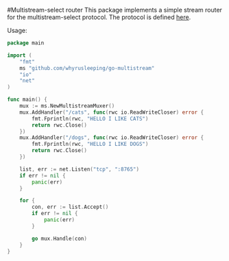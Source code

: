 #Multistream-select router
This package implements a simple stream router for the multistream-select protocol.
The protocol is defined [here](https://github.com/jbenet/multistream).


Usage:

```go
package main

import (
	"fmt"
	ms "github.com/whyrusleeping/go-multistream"
	"io"
	"net"
)

func main() {
	mux := ms.NewMultistreamMuxer()
	mux.AddHandler("/cats", func(rwc io.ReadWriteCloser) error {
		fmt.Fprintln(rwc, "HELLO I LIKE CATS")
		return rwc.Close()
	})
	mux.AddHandler("/dogs", func(rwc io.ReadWriteCloser) error {
		fmt.Fprintln(rwc, "HELLO I LIKE DOGS")
		return rwc.Close()
	})

	list, err := net.Listen("tcp", ":8765")
	if err != nil {
		panic(err)
	}

	for {
		con, err := list.Accept()
		if err != nil {
			panic(err)
		}

		go mux.Handle(con)
	}
}
```
